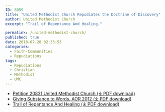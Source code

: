 ```yaml
---
ID: 8959
title: "United Methodist Church Repudiates the Doctrine of Discovery"
author: United Methodist Church
excerpt: "Trail of Repentance And Healing."

permalink: /united-methodist-church/
published: true
date: 2018-07-28 02:35:53
categories:
  - Faith-Communities
  - Repudiations
tags:
  - Repudiations
  - Christian
  - Methodist
  - UMC
---
```

*   [Petition 20831 United Methodist Church (⤓ PDF download)](/assets/pdfs/20831-GM-9999.pdf)
*   [Giving Substance to Words. AOR 2012 (⤓ PDF download)](/assets/pdfs/Giving-Substance-to-Words.-AOR-2012.pdf)
*   [Trail of Repentance And Healing (⤓ PDF download)](/assets/pdfs/Trail-of-Repentance-and-Healing.pdf)
